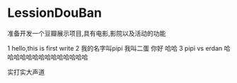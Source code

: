# LessionDouBan
准备开发一个豆瓣展示项目,具有电影,影院以及活动的功能

1 hello,this is first write 
2 我的名字叫pipi
我叫二蛋
你好
哈哈
3 pipi vs erdan
哈哈哈哈哈哈哈哈哈哈哈哈哈哈

实打实大声道